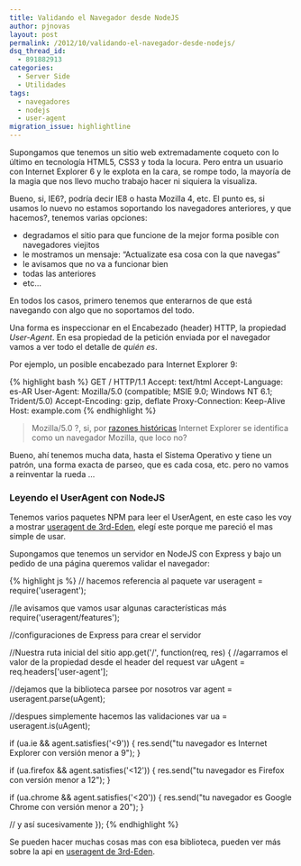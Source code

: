 ```yaml
---
title: Validando el Navegador desde NodeJS
author: pjnovas
layout: post
permalink: /2012/10/validando-el-navegador-desde-nodejs/
dsq_thread_id:
  - 891882913
categories:
  - Server Side
  - Utilidades
tags:
  - navegadores
  - nodejs
  - user-agent
migration_issue: highlightline
---
```

Supongamos que tenemos un sitio web extremadamente coqueto con lo último en tecnología HTML5, CSS3 y toda la locura. Pero entra un usuario con Internet Explorer 6 y le explota en la cara, se rompe todo, la mayoría de la magia que nos llevo mucho trabajo hacer ni siquiera la visualiza. 

Bueno, si, IE6?, podría decir IE8 o hasta Mozilla 4, etc. El punto es, si usamos lo nuevo no estamos soportando los navegadores anteriores, y que hacemos?, tenemos varias opciones: 

  * degradamos el sitio para que funcione de la mejor forma posible con navegadores viejitos
  * le mostramos un mensaje: &#8220;Actualizate esa cosa con la que navegas&#8221;
  * le avisamos que no va a funcionar bien
  * todas las anteriores
  * etc&#8230;

En todos los casos, primero tenemos que enterarnos de que está navegando con algo que no soportamos del todo.

Una forma es inspeccionar en el Encabezado (header) HTTP, la propiedad *User-Agent*. En esa propiedad de la petición enviada por el navegador vamos a ver todo el detalle de *quién es*.

Por ejemplo, un posible encabezado para Internet Explorer 9:

<!--highlight:[4]-->
{% highlight bash %}
GET / HTTP/1.1
Accept: text/html
Accept-Language: es-AR
User-Agent: Mozilla/5.0 (compatible; MSIE 9.0; Windows NT 6.1; Trident/5.0)
Accept-Encoding: gzip, deflate
Proxy-Connection: Keep-Alive
Host: example.com
 {% endhighlight %}

> Mozilla/5.0 ?, si, por [razones históricas][1] Internet Explorer se identifica como un navegador Mozilla, que loco no? 

Bueno, ahí tenemos mucha data, hasta el Sistema Operativo y tiene un patrón, una forma exacta de parseo, que es cada cosa, etc. pero no vamos a reinventar la rueda &#8230;

### Leyendo el UserAgent con NodeJS

Tenemos varios paquetes NPM para leer el UserAgent, en este caso les voy a mostrar [useragent de 3rd-Eden][2], elegí este porque me pareció el mas simple de usar.

Supongamos que tenemos un servidor en NodeJS con Express y bajo un pedido de una página queremos validar el navegador:

{% highlight js %}
// hacemos referencia al paquete
var useragent = require('useragent');

//le avisamos que vamos usar algunas características más
require('useragent/features');

//configuraciones de Express para crear el servidor 

//Nuestra ruta inicial del sitio
app.get('/', function(req, res) {
  //agarramos el valor de la propiedad desde el header del request
  var uAgent = req.headers['user-agent'];

  //dejamos que la biblioteca parsee por nosotros
  var agent = useragent.parse(uAgent);

  //despues simplemente hacemos las validaciones
  var ua = useragent.is(uAgent);

  if (ua.ie && agent.satisfies('&lt;9')) {
     res.send("tu navegador es Internet Explorer con versión menor a 9");
  }

  if (ua.firefox && agent.satisfies('&lt;12')) {
     res.send("tu navegador es Firefox con versión menor a 12");
  }

  if (ua.chrome && agent.satisfies('&lt;20')) {
     res.send("tu navegador es Google Chrome con versión menor a 20");
  }

  // y así sucesivamente
});
 {% endhighlight %}

Se pueden hacer muchas cosas mas con esa biblioteca, pueden ver más sobre la api en [useragent de 3rd-Eden][2].

 [1]: http://fernetjs.com/la-historia-de-javascript/ "La Historia de Javascript"
 [2]: https://github.com/3rd-Eden/useragent